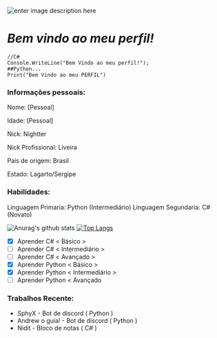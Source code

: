 

![enter image description here](https://media.discordapp.net/attachments/664878076689383427/771330152096727050/Sem_Titulo-4.png)
# ***Bem vindo ao meu perfil!***

    //C#
    Console.WriteLine("Bem Vindo ao meu perfil!");
    ##Python...
    Print("Bem Vindo ao meu PERFIL")

> 

###  Informações pessoais:
Nome:  [Pessoal]

Idade: [Pessoal]

Nick: Nightter

Nick Profissional: Liveira

País de origem: Brasil

Estado: Lagarto/Sergipe

### Habilidades:
Linguagem Primaria: Python (Intermediário)
Linguagem Segundaria: C# (Novato)

![Anurag's github stats](https://github-readme-stats.vercel.app/api?username=Liveira&show_icons=true&theme=radical)
[![Top Langs](https://github-readme-stats.vercel.app/api/top-langs/?username=Liveira&langs_count=8&theme=radical)](https://github.com/anuraghazra/github-readme-stats)
 - [x] Aprender C# < Básico >
 - [ ]  Aprender C# < Intermediário > 
 - [ ] Aprender C# < Avançado > 
 - [x] Aprender Python < Básico >
 - [x] Aprender Python < Intermediário > 
 - [ ] Aprender Python < Avançado
 
 ### Trabalhos Recente:
- SphyX - Bot de discord ( Python )
- Andrew o guia! - Bot de discord ( Python )
- Nidit - Bloco de notas ( C# )

